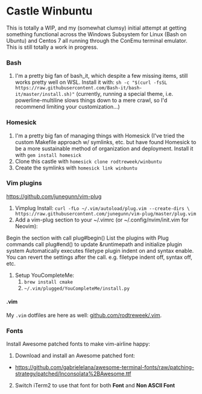 # Castle Winbuntu

This is totally a WIP, and my (somewhat clumsy) initial attempt at getting something functional across the Windows Subsystem for Linux (Bash on Ubuntu) and Centos 7 all running through the ConEmu terminal emulator. This is still totally a work in progress.

### Bash

1. I'm a pretty big fan of bash_it, which despite a few missing items, still works pretty well on WSL.  Install it with: `sh -c "$(curl -fsSL https://raw.githubusercontent.com/Bash-it/bash-it/master/install.sh)"` (currently, running a special theme, i.e. powerline-multiline slows things down to a mere crawl, so I'd recommend limiting your customization...)


### Homesick

1. I'm a pretty big fan of managing things with Homesick (I've tried the custom Makefile approach w/ symlinks, etc. but have found Homesick to be a more sustainable method of organization and deployment. Install it with `gem install homesick`
1. Clone this castle with `homesick clone rodtreweek/winbuntu`
1. Create the symlinks with `homesick link winbuntu`

### Vim plugins
https://github.com/junegunn/vim-plug

1. Vimplug Install: `curl -fLo ~/.vim/autoload/plug.vim --create-dirs \
    https://raw.githubusercontent.com/junegunn/vim-plug/master/plug.vim`
1. Add a vim-plug section to your ~/.vimrc (or ~/.config/nvim/init.vim for Neovim):

Begin the section with call plug#begin()
List the plugins with Plug commands
call plug#end() to update &runtimepath and initialize plugin system
Automatically executes filetype plugin indent on and syntax enable. You can revert the settings after the call. e.g. filetype indent off, syntax off, etc.
1. Setup YouCompleteMe:
    1. `brew install cmake`
    1. `~/.vim/plugged/YouCompleteMe/install.py`

#### .vim

My `.vim` dotfiles are here as well:
[github.com/rodtreweek/.vim](https://github.com/rodtreweek/.vim).


### Fonts

Install Awesome patched fonts to make vim-airline happy:

1. Download and install an Awesome patched font:
  * <https://github.com/gabrielelana/awesome-terminal-fonts/raw/patching-strategy/patched/Inconsolata%2BAwesome.ttf>
2. Switch iTerm2 to use that font for both **Font** and **Non ASCII Font**


